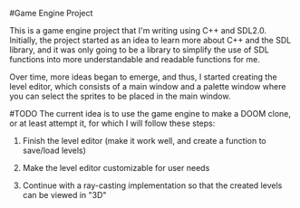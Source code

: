#Game Engine Project

This is a game engine project that I'm writing using C++ and SDL2.0. Initially, the project started as an idea to learn more about C++ and the SDL library, and it was only going to be a library to simplify the use of SDL functions into more understandable and readable functions for me.

Over time, more ideas began to emerge, and thus, I started creating the level editor, which consists of a main window and a palette window where you can select the sprites to be placed in the main window.

#TODO
The current idea is to use the game engine to make a DOOM clone, or at least attempt it, for which I will follow these steps:

1. Finish the level editor (make it work well, and create a function to save/load levels)

2. Make the level editor customizable for user needs

3. Continue with a ray-casting implementation so that the created levels can be viewed in "3D"
